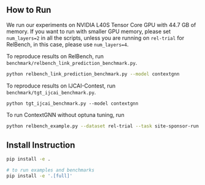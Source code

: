 ## How to Run

We run our experiments on NVIDIA L40S Tensor Core GPU with 44.7 GB of memory.
If you want to run with smaller GPU memory, please set `num_layers=2` in all the scripts, unless you are running on `rel-trial` for RelBench, in this case, please use `num_layers=4`.

To reproduce results on RelBench, run `benchmark/relbench_link_prediction_benchmark.py`.

```sh
python relbench_link_prediction_benchmark.py --model contextgnn
```

To reproduce results on IJCAI-Contest, run `benchmark/tgt_ijcai_benchmark.py`.

```
python tgt_ijcai_benchmark.py --model contextgnn
```

To run ContextGNN without optuna tuning, run

```sh
python relbench_example.py --dataset rel-trial --task site-sponsor-run --model contextgnn
```


## Install Instruction

```sh
pip install -e .

# to run examples and benchmarks
pip install -e '.[full]'
```
